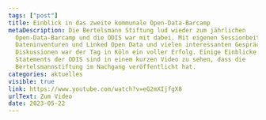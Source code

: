 ```yaml
---
tags: ["post"]
title: Einblick in das zweite kommunale Open-Data-Barcamp
metaDescription: Die Bertelsmann Stiftung lud wieder zum jährlichen
  Open-Data-Barcamp und die ODIS war mit dabei. Mit eigenen Sessionbeiträgen zu
  Dateninventuren und Linked Open Data und vielen interessanten Gesprächen und
  Diskussionen war der Tag in Köln ein voller Erfolg. Einige Einblicke und
  Statements der ODIS sind in einem kurzen Video zu sehen, dass die
  Bertelsmannstiftung im Nachgang veröffentlicht hat.
categories: aktuelles
visible: true
link: https://www.youtube.com/watch?v=eG2mXIjfgX8
urlText: Zum Video
date: 2023-05-22
---
```

